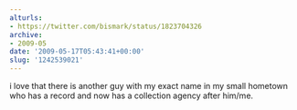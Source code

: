 ```yaml
---
alturls:
- https://twitter.com/bismark/status/1823704326
archive:
- 2009-05
date: '2009-05-17T05:43:41+00:00'
slug: '1242539021'
---
```


i love that there is another guy with my exact name in my small hometown who has a record and now has a collection agency after him/me.

